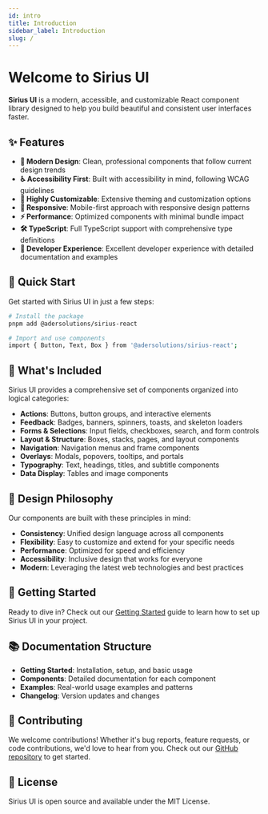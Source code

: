 ```yaml
---
id: intro
title: Introduction
sidebar_label: Introduction
slug: /
---
```


# Welcome to Sirius UI

**Sirius UI** is a modern, accessible, and customizable React component library designed to help you build beautiful and consistent user interfaces faster.

## ✨ Features

- **🎨 Modern Design**: Clean, professional components that follow current design trends
- **♿ Accessibility First**: Built with accessibility in mind, following WCAG guidelines
- **🔧 Highly Customizable**: Extensive theming and customization options
- **📱 Responsive**: Mobile-first approach with responsive design patterns
- **⚡ Performance**: Optimized components with minimal bundle impact
- **🛠️ TypeScript**: Full TypeScript support with comprehensive type definitions
- **🎯 Developer Experience**: Excellent developer experience with detailed documentation and examples

## 🚀 Quick Start

Get started with Sirius UI in just a few steps:

```bash
# Install the package
pnpm add @adersolutions/sirius-react

# Import and use components
import { Button, Text, Box } from '@adersolutions/sirius-react';
```

## 🎯 What's Included

Sirius UI provides a comprehensive set of components organized into logical categories:

- **Actions**: Buttons, button groups, and interactive elements
- **Feedback**: Badges, banners, spinners, toasts, and skeleton loaders
- **Forms & Selections**: Input fields, checkboxes, search, and form controls
- **Layout & Structure**: Boxes, stacks, pages, and layout components
- **Navigation**: Navigation menus and frame components
- **Overlays**: Modals, popovers, tooltips, and portals
- **Typography**: Text, headings, titles, and subtitle components
- **Data Display**: Tables and image components

## 🎨 Design Philosophy

Our components are built with these principles in mind:

- **Consistency**: Unified design language across all components
- **Flexibility**: Easy to customize and extend for your specific needs
- **Performance**: Optimized for speed and efficiency
- **Accessibility**: Inclusive design that works for everyone
- **Modern**: Leveraging the latest web technologies and best practices

## 🔗 Getting Started

Ready to dive in? Check out our [Getting Started](/docs/getting-started) guide to learn how to set up Sirius UI in your project.

## 📚 Documentation Structure

- **Getting Started**: Installation, setup, and basic usage
- **Components**: Detailed documentation for each component
- **Examples**: Real-world usage examples and patterns
- **Changelog**: Version updates and changes

## 🤝 Contributing

We welcome contributions! Whether it's bug reports, feature requests, or code contributions, we'd love to hear from you. Check out our [GitHub repository](https://github.com/adersolutions/sirius-ui) to get started.

## 📄 License

Sirius UI is open source and available under the MIT License.
